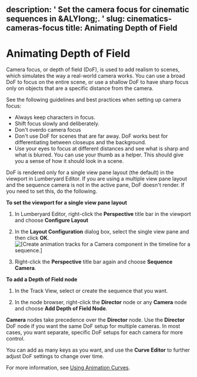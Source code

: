 description: ' Set the camera focus for cinematic sequences in &ALYlong;. '
slug: cinematics-cameras-focus
title: Animating Depth of Field
---
# Animating Depth of Field<a name="cinematics-cameras-focus"></a>

Camera focus, or depth of field \(DoF\), is used to add realism to scenes, which simulates the way a real\-world camera works\. You can use a broad DoF to focus on the entire scene, or use a shallow DoF to have sharp focus only on objects that are a specific distance from the camera\.

See the following guidelines and best practices when setting up camera focus:
+ Always keep characters in focus\.
+ Shift focus slowly and deliberately\.
+ Don't overdo camera focus
+ Don't use DoF for scenes that are far away\. DoF works best for differentiating between closeups and the background\.
+ Use your eyes to focus at different distances and see what is sharp and what is blurred\. You can use your thumb as a helper\. This should give you a sense of how it should look in a scene\.

DoF is rendered only for a single view pane layout \(the default\) in the viewport in Lumberyard Editor\. If you are using a multiple view pane layout and the sequence camera is not in the active pane, DoF doesn't render\. If you need to set this, do the following\.

**To set the viewport for a single view pane layout**

1. In Lumberyard Editor, right\-click the **Perspective** title bar in the viewport and choose **Configure Layout**

1. In the **Layout Configuration** dialog box, select the single view pane and then click **OK**\.  
![\[Create animation tracks for a Camera component in the timeline for a sequence.\]](/images/cinematics-cameras-focus-layout-configuration.png)

1. Right\-click the **Perspective** title bar again and choose **Sequence Camera**\.

**To add a Depth of Field node**

1. In the Track View, select or create the sequence that you want\.

1. In the node browser, right\-click the **Director** node or any **Camera** node and choose **Add Depth of Field Node**\.

**Camera** nodes take precedence over the **Director** node\. Use the **Director** DoF node if you want the same DoF setup for multiple cameras\. In most cases, you want separate, specific DoF setups for each camera for more control\.

You can add as many keys as you want, and use the ****Curve Editor**** to further adjust DoF settings to change over time\. 

For more information, see [Using Animation Curves](cinematics-track-view-editor-animation-curves.md)\.